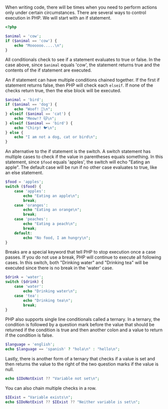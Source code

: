 When writing code, there will be times when you need to perform actions only under certain circumstances.
There are several ways to control execution in PHP.
We will start with an if statement.
```php
<?php

$animal = 'cow';
if ($animal == 'cow') {
    echo "Moooooo.....\n";
}
```

All conditionals check to see if a statement evaluates to true or false.
In the case above, since `$animal` equals 'cow', the statement returns true and the contents of the if statement are executed.

An if statement can have multiple conditions chained together.
If the first if statement returns false, then PHP will check each `elseif`.
If none of the checks return true, then the else block will be executed.
```php
$animal = 'bird';
if ($animal == 'dog') {
    echo "Woof! 🐶\n";
} elseif ($animal == 'cat') {
    echo "Meow!? 🐱\n";
} elseif ($animal == 'bird') {
    echo "Chirp! 🐦\n";
} else {
    echo "I am not a dog, cat or bird\n";
}
```

An alternative to the if statement is the switch.
A switch statement has multiple cases  to check if the value in parentheses equals something.
In this statement, since `$food` equals 'apples', the switch will echo "Eating an apple".
The default case will be run if no other case evaluates to true, like an else statement.
```php
$food = 'apples';
switch ($food) {
    case 'apples':
        echo "Eating an apple\n";
        break;
    case 'oranges':
        echo "Eating an orange\n";
        break;
    case 'peaches':
        echo "Eating a peach\n";
        break;
    default:
        echo "No food, I am hungry\n";
}
```

Breaks are a special keyword that tell PHP to stop execution once a case passes.
If you do not use a break, PHP will continue to execute all following cases.
In this switch, both "Drinking water" and "Drinking tea" will be executed since there is no break in the 'water' case.
```php
$drink = 'water';
switch ($drink) {
    case 'water':
        echo "Drinking water\n";
    case 'tea':
        echo "Drinking tea\n";
        break;
}
```

PHP also supports single line conditionals called a ternary.
In a ternary, the condition is followed by a question mark before the value that should be returned if the condition is true and then another colon and a value to return if the condition is false.
```php
$language = 'english';
echo $language == 'spanish' ? "hola\n" : "hello\n";
```

Lastly, there is another form of a ternary that checks if a value is set and then returns the value to the right of the two question marks if the value is null.
```php
echo $IDoNotExist ?? "Variable not set\n";
```

You can also chain multiple checks in a row.
```php
$IExist = "Variable exists\n";
echo $IDoNotExist ?? $IExist ?? "Neither variable is set\n";
```
